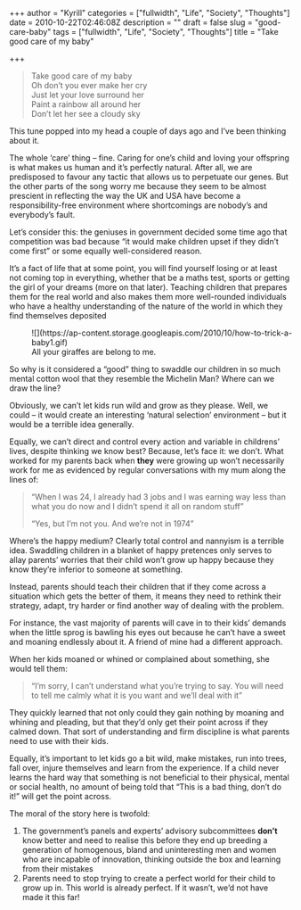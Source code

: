 +++
author = "Kyrill"
categories = ["fullwidth", "Life", "Society", "Thoughts"]
date = 2010-10-22T02:46:08Z
description = ""
draft = false
slug = "good-care-baby"
tags = ["fullwidth", "Life", "Society", "Thoughts"]
title = "Take good care of my baby"

+++


> Take good care of my baby  
>  Oh don’t you ever make her cry  
>  Just let your love surround her  
>  Paint a rainbow all around her  
>  Don’t let her see a cloudy sky

This tune popped into my head a couple of days ago and I’ve been thinking about it.

The whole ‘care’ thing – fine. Caring for one’s child and loving your offspring is what makes us human and it’s perfectly natural. After all, we are predisposed to favour any tactic that allows us to perpetuate our genes. But the other parts of the song worry me because they seem to be almost prescient in reflecting the way the UK and USA have become a responsibility-free environment where shortcomings are nobody’s and everybody’s fault.

Let’s consider this: the geniuses in government decided some time ago that competition was bad because “it would make children upset if they didn’t come first” or some equally well-considered reason.

It’s a fact of life that at some point, you will find yourself losing or at least not coming top in everything, whether that be a maths test, sports or getting the girl of your dreams (more on that later). Teaching children that prepares them for the real world and also makes them more well-rounded individuals who have a healthy understanding of the nature of the world in which they find themselves deposited

<figure class="thumbnail wp-caption aligncenter" style="width: 490px">
![](https://ap-content.storage.googleapis.com/2010/10/how-to-trick-a-baby1.gif)
<figcaption class="caption wp-caption-text">All your giraffes are belong to me. </figcaption></figure>So why is it considered a “good” thing to swaddle our children in so much mental cotton wool that they resemble the Michelin Man? Where can we draw the line?

Obviously, we can’t let kids run wild and grow as they please. Well, we could – it would create an interesting ‘natural selection’ environment – but it would be a terrible idea generally.

Equally, we can’t direct and control every action and variable in childrens’ lives, despite thinking we know best? Because, let’s face it: we don’t. What worked for my parents back when **they** were growing up won’t necessarily work for me as evidenced by regular conversations with my mum along the lines of:

> “When I was 24, I already had 3 jobs and I was earning way less than what you do now and I didn’t spend it all on random stuff”
> 
> “Yes, but I’m not you. And we’re not in 1974”

Where’s the happy medium? Clearly total control and nannyism is a terrible idea. Swaddling children in a blanket of happy pretences only serves to allay parents’ worries that their child won’t grow up happy because they know they’re inferior to someone at something.

Instead, parents should teach their children that if they come across a situation which gets the better of them, it means they need to rethink their strategy, adapt, try harder or find another way of dealing with the problem.

For instance, the vast majority of parents will cave in to their kids’ demands when the little sprog is bawling his eyes out because he can’t have a sweet and moaning endlessly about it. A friend of mine had a different approach.

When her kids moaned or whined or complained about something, she would tell them:

> “I’m sorry, I can’t understand what you’re trying to say. You will need to tell me calmly what it is you want and we’ll deal with it”

They quickly learned that not only could they gain nothing by moaning and whining and pleading, but that they’d only get their point across if they calmed down. That sort of understanding and firm discipline is what parents need to use with their kids.

Equally, it’s important to let kids go a bit wild, make mistakes, run into trees, fall over, injure themselves and learn from the experience. If a child never learns the hard way that something is not beneficial to their physical, mental or social health, no amount of being told that “This is a bad thing, don’t do it!” will get the point across.

The moral of the story here is twofold:

1. The government’s panels and experts’ advisory subcommittees **don’t** know better and need to realise this before they end up breeding a generation of homogenous, bland and uninteresting men and women who are incapable of innovation, thinking outside the box and learning from their mistakes
2. Parents need to stop trying to create a perfect world for their child to grow up in. This world is already perfect. If it wasn’t, we’d not have made it this far!


